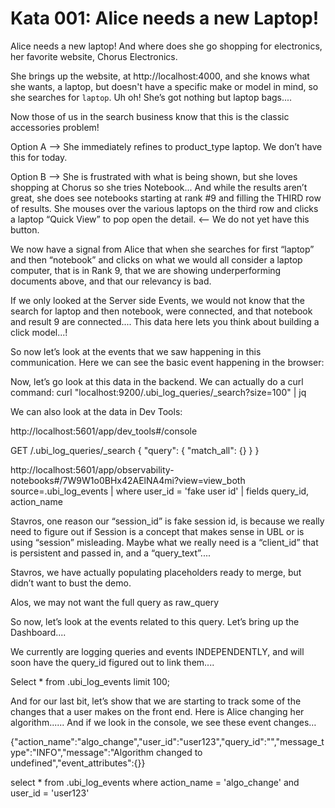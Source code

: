 # Kata 001: Alice needs a new Laptop!

Alice needs a new laptop!  And where does she go shopping for electronics, her favorite website, Chorus Electronics.   

She brings up the website, at http://localhost:4000, and she knows what she wants, a laptop, but doesn't have a specific make or model in mind, so she searches for `laptop`.   Uh oh!   She’s got nothing but laptop bags.... 

Now those of us in the search business know that this is the classic accessories problem!

Option A --> She immediately refines to product_type laptop.   We don’t have this for today.

Option B --> She is frustrated with what is being shown, but she loves shopping at Chorus so she tries Notebook...   And while the results aren’t great, she does see notebooks starting at rank #9 and filling the THIRD row of results.   She mouses over the various laptops on the third row and clicks a laptop “Quick View” to pop open the detail.  <-- We do not yet have this button.

We now have a signal from Alice that when she searches for first “laptop” and then “notebook” and clicks on what we would all consider a laptop computer, that is in Rank 9, that we are showing underperforming documents above, and that our relevancy is bad.

If we only looked at the Server side Events, we would not know that the search for laptop and then notebook, were connected, and that notebook and result 9 are connected....  This data here lets you think about building a click model...!

So now let’s look at the events that we saw happening in this communication.  Here we can see the basic event happening in the browser:



Now, let’s go look at this data in the backend.  We can actually do a curl command:
curl "localhost:9200/.ubi_log_queries/_search?size=100" | jq





We can also look at the data in Dev Tools:

http://localhost:5601/app/dev_tools#/console

GET /.ubi_log_queries/_search
{
  "query": {
    "match_all": {}
  }
}

http://localhost:5601/app/observability-notebooks#/7W9W1o0BHx42AElNA4mi?view=view_both 
source=.ubi_log_events | where user_id = 'fake user id' | fields query_id, action_name

Stavros, one reason our “session_id” is fake session id, is because we really need to figure out if Session is a concept that makes sense in UBL or is using “session” misleading.  Maybe what we really need is a “client_id” that is persistent and passed in, and a “query_text”....

Stavros, we have actually populating placeholders ready to merge, but didn’t want to bust the demo.

Alos, we may not want the full query as raw_query


So now, let’s look at the events related to this query.    Let’s bring up the Dashboard....  

We currently are logging queries and events INDEPENDENTLY, and will soon have the query_id figured out to link them....



Select * from .ubi_log_events limit 100;


And for our last bit, let’s show that we are starting to track some of the changes that a user makes on the front end.  Here is Alice changing her algorithm......    And if we look in the console, we see these event changes…

{"action_name":"algo_change","user_id":"user123","query_id":"","message_type":"INFO","message":"Algorithm changed to undefined","event_attributes":{}}

select * from .ubi_log_events where action_name = 'algo_change' and user_id = 'user123'
